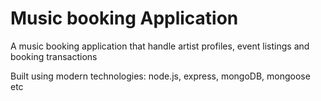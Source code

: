 # Music booking Application


A music booking application that handle artist profiles, event listings and booking transactions

Built using modern technologies: node.js, express, mongoDB, mongoose etc